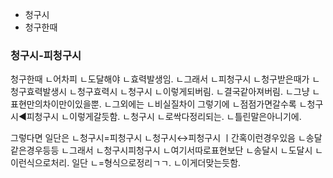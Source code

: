 - 청구시
- 청구한때


### 청구시-피청구시 
청구한때
ㄴ어차피
ㄴ도달해야
ㄴ효력발생임.
ㄴ그래서
ㄴ피청구시
ㄴ청구받은때가
ㄴ청구효력발생시
ㄴ청구효력시
ㄴ청구시
ㄴ이렇게되버림.
ㄴ결국같아져버림.
ㄴ그냥
ㄴ표현만의차이만이있을뿐.
ㄴ그외에는
ㄴ비실질차이
그렇기에
ㄴ점점가면갈수록
ㄴ청구시◀피청구시
ㄴ이렇게갈듯함.
ㄴ청구시
ㄴ로싹다정리되는.
ㄴ틀린말은아니기에.

그렇다면
일단은
ㄴ청구시=피청구시
ㄴ청구시↔피청구시
ㅣ간혹이런경우있음 
ㄴ송달같은경우등등
ㄴ그래서
ㄴ청구시피청구시
ㄴ여기서따로표현보단
ㄴ송달시
ㄴ도달시
ㄴ이런식으로처리.
일단
ㄴ=형식으로정리ㄱㄱ.
ㄴ이게더맞는듯함.
